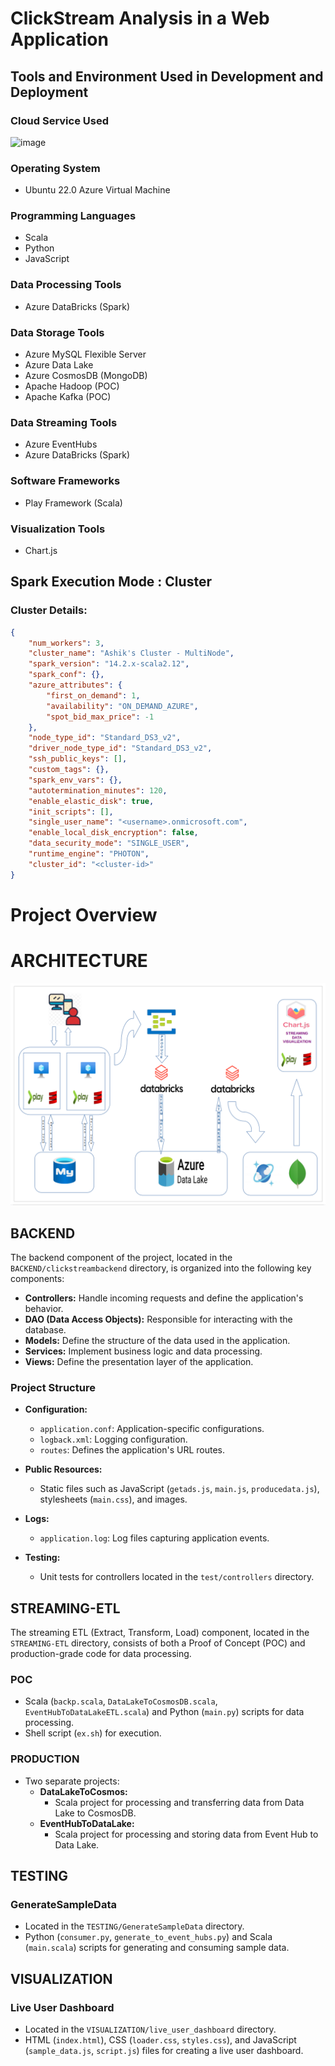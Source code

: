 # ClickStream Analysis in a Web Application

## Tools and Environment Used in Development and Deployment
### Cloud Service Used

<img src="https://github.com/AshikJenly/ClickStream-Analysis-in-a-Web-Application/assets/116492348/cd629f7b-37c9-4465-84af-d0d4e31f1e2a" alt="image" style="width:400px;height:400px;">

### Operating System
- Ubuntu 22.0 Azure Virtual Machine

### Programming Languages
- Scala
- Python
- JavaScript

### Data Processing Tools
- Azure DataBricks (Spark)

### Data Storage Tools
- Azure MySQL Flexible Server
- Azure Data Lake
- Azure CosmosDB (MongoDB)
- Apache Hadoop (POC)
- Apache Kafka (POC)

### Data Streaming Tools
- Azure EventHubs
- Azure DataBricks (Spark)

### Software Frameworks
- Play Framework (Scala)

### Visualization Tools
- Chart.js

## Spark Execution Mode : Cluster 
### Cluster Details:
```json
{
    "num_workers": 3,
    "cluster_name": "Ashik's Cluster - MultiNode",
    "spark_version": "14.2.x-scala2.12",
    "spark_conf": {},
    "azure_attributes": {
        "first_on_demand": 1,
        "availability": "ON_DEMAND_AZURE",
        "spot_bid_max_price": -1
    },
    "node_type_id": "Standard_DS3_v2",
    "driver_node_type_id": "Standard_DS3_v2",
    "ssh_public_keys": [],
    "custom_tags": {},
    "spark_env_vars": {},
    "autotermination_minutes": 120,
    "enable_elastic_disk": true,
    "init_scripts": [],
    "single_user_name": "<username>.onmicrosoft.com",
    "enable_local_disk_encryption": false,
    "data_security_mode": "SINGLE_USER",
    "runtime_engine": "PHOTON",
    "cluster_id": "<cluster-id>"
}
```
# Project Overview

# ARCHITECTURE

![alt text](.resources/image.png)

## BACKEND

The backend component of the project, located in the `BACKEND/clickstreambackend` directory, is organized into the following key components:

- **Controllers:** Handle incoming requests and define the application's behavior.
- **DAO (Data Access Objects):** Responsible for interacting with the database.
- **Models:** Define the structure of the data used in the application.
- **Services:** Implement business logic and data processing.
- **Views:** Define the presentation layer of the application.

### Project Structure
- **Configuration:**
  - `application.conf`: Application-specific configurations.
  - `logback.xml`: Logging configuration.
  - `routes`: Defines the application's URL routes.

- **Public Resources:**
  - Static files such as JavaScript (`getads.js`, `main.js`, `producedata.js`), stylesheets (`main.css`), and images.

- **Logs:**
  - `application.log`: Log files capturing application events.

- **Testing:**
  - Unit tests for controllers located in the `test/controllers` directory.

## STREAMING-ETL

The streaming ETL (Extract, Transform, Load) component, located in the `STREAMING-ETL` directory, consists of both a Proof of Concept (POC) and production-grade code for data processing.

### POC
- Scala (`backp.scala`, `DataLakeToCosmosDB.scala`, `EventHubToDataLakeETL.scala`) and Python (`main.py`) scripts for data processing.
- Shell script (`ex.sh`) for execution.

### PRODUCTION
- Two separate projects:
  - **DataLakeToCosmos:**
    - Scala project for processing and transferring data from Data Lake to CosmosDB.
  - **EventHubToDataLake:**
    - Scala project for processing and storing data from Event Hub to Data Lake.

## TESTING

### GenerateSampleData
- Located in the `TESTING/GenerateSampleData` directory.
- Python (`consumer.py`, `generate_to_event_hubs.py`) and Scala (`main.scala`) scripts for generating and consuming sample data.

## VISUALIZATION

### Live User Dashboard
- Located in the `VISUALIZATION/live_user_dashboard` directory.
- HTML (`index.html`), CSS (`loader.css`, `styles.css`), and JavaScript (`sample_data.js`, `script.js`) files for creating a live user dashboard.

